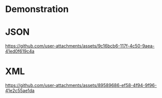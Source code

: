 # Demonstration 
# JSON
https://github.com/user-attachments/assets/9c16bcb6-117f-4c50-9aea-41ed0f619c4a
# XML
https://github.com/user-attachments/assets/89589686-ef58-4f94-9f96-41e2c55ae1da
